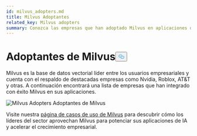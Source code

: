 ```yaml
---
id: milvus_adopters.md
title: Milvus Adoptantes
related_key: Milvus adopters
summary: Conozca las empresas que han adoptado Milvus en aplicaciones de producción.
---
```

<h1 id="Milvus-Adopters" class="common-anchor-header">Adoptantes de Milvus<button data-href="#Milvus-Adopters" class="anchor-icon" translate="no">
      <svg translate="no"
        aria-hidden="true"
        focusable="false"
        height="20"
        version="1.1"
        viewBox="0 0 16 16"
        width="16"
      >
        <path
          fill="#0092E4"
          fill-rule="evenodd"
          d="M4 9h1v1H4c-1.5 0-3-1.69-3-3.5S2.55 3 4 3h4c1.45 0 3 1.69 3 3.5 0 1.41-.91 2.72-2 3.25V8.59c.58-.45 1-1.27 1-2.09C10 5.22 8.98 4 8 4H4c-.98 0-2 1.22-2 2.5S3 9 4 9zm9-3h-1v1h1c1 0 2 1.22 2 2.5S13.98 12 13 12H9c-.98 0-2-1.22-2-2.5 0-.83.42-1.64 1-2.09V6.25c-1.09.53-2 1.84-2 3.25C6 11.31 7.55 13 9 13h4c1.45 0 3-1.69 3-3.5S14.5 6 13 6z"
        ></path>
      </svg>
    </button></h1><p>Milvus es la base de datos vectorial líder entre los usuarios empresariales y cuenta con el respaldo de destacadas empresas como Nvidia, Roblox, AT&amp;T y otras. A continuación encontrará una lista de empresas que han integrado con éxito Milvus en sus aplicaciones.</p>
<p>
  
   <span class="img-wrapper"> <img translate="no" src="/docs/v2.4.x/assets/milvus-adopters.png" alt="Milvus Adopters" class="doc-image" id="milvus-adopters" />
   </span> <span class="img-wrapper"> <span>Adoptantes de Milvus</span> </span></p>
<p>Visite nuestra <a href="https://milvus.io/use-cases">página de casos de uso de Milvus</a> para descubrir cómo los líderes del sector aprovechan Milvus para potenciar sus aplicaciones de IA y acelerar el crecimiento empresarial.</p>
